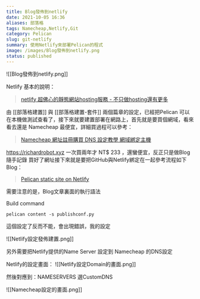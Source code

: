 ```yaml
---
title: Blog發佈到netlify
date: 2021-10-05 16:36
aliases: 部落格 
tags: Namecheap,Netlify,Git
category: Pelican
slug: git-netlify
summary: 使用Netlify來部署Pelican的程式
image: /images/Blog發佈到netlify.png
status: published
---
```



![[Blog發佈到netlify.png]]

Netlify 基本的說明：

>[netlify 超佛心的靜態網站hosting服務 - 不只做hosting還有更多](https://blog.alantsai.net/posts/2018/07/migrate-blog-to-ssg-demo-devops-8-netlify-free-static-site-hosting-service)


由 [[部落格建置]] 與 [[部落格建置-套件]] 兩個篇章的設定，已經把Pelican 可以在本機做測試查看了，接下來就要建置部署在網路上，首先就是要買個網域，看來看去還是 Namecheap 最便宜，詳細買過程可以參考：

>[Namecheap 網址註冊購買 DNS 設定教學 網域綁定主機](https://make9.tw/wordpress/website-server/namecheap-%E7%B6%B2%E5%9D%80%E8%A8%BB%E5%86%8A%E8%B3%BC%E8%B2%B7-dns-%E8%A8%AD%E5%AE%9A%E6%95%99%E5%AD%B8-%E7%B6%B2%E5%9F%9F%E7%B6%81%E5%AE%9A%E4%B8%BB%E6%A9%9F/)


https://richardrobot.xyz  一次買兩年才 NT$ 233 ，還蠻便宜，反正只是做Blog隨手記錄
買好了網址接下來就是要把GitHub與Netlify綁定在一起參考流程如下Blog：

>[Pelican static site on Netlify](https://michaelabrahamsen.com/posts/pelican-static-site-on-Netlify/)

需要注意的是，Blog文章裏面的執行語法  

Build command

`pelican content -s publishconf.py`

這個設定了反而不能，會出現錯誤，我的設定

![[Netlify設定發佈建置.png]]



另外需要把Netlify提供的Name Server 設定到 Namecheap 的DNS設定

Netlify的設定畫面：
![[Netlify設定Domain的畫面.png]]


然後對應到：NAMESERVERS 選CustomDNS

![[Namecheap設定的畫面.png]]

